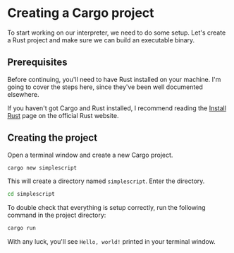 # Creating a Cargo project

To start working on our interpreter, we need to do some setup. Let's create a Rust project and make sure we can build an executable binary.

## Prerequisites

Before continuing, you'll need to have Rust installed on your machine. I'm going to cover the steps here, since they've been well documented elsewhere.

If you haven't got Cargo and Rust installed, I recommend reading the [Install Rust](https://www.rust-lang.org/tools/install) page on the official Rust website.

## Creating the project

Open a terminal window and create a new Cargo project.

```bash
cargo new simplescript
```

This will create a directory named `simplescript`. Enter the directory.

```bash
cd simplescript
```

To double check that everything is setup correctly, run the following command in the project directory:

```bash
cargo run
```

With any luck, you'll see `Hello, world!` printed in your terminal window.

